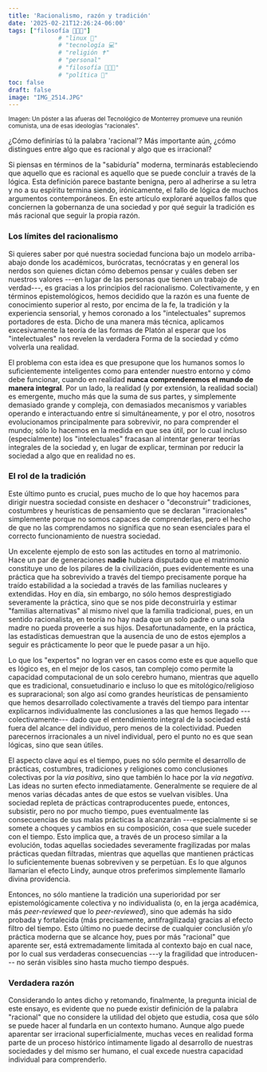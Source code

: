 ```yaml
---
title: 'Racionalismo, razón y tradición'
date: '2025-02-21T12:26:24-06:00'
tags: ["filosofía 👨‍👩‍👦"]
              # "linux 🐧"
              # "tecnología 💻"
              # "religión ✝️"
              # "personal"
              # "filosofía 👨‍👩‍👦"
              # "política 📜"
toc: false
draft: false
image: "IMG_2514.JPG"
---
```

<small>
Imagen: Un póster a las afueras del Tecnológico de Monterrey
promueve una reunión comunista, una de esas ideologías
"racionales".
</small>

¿Cómo definirías tú la palabra 'racional'? Más importante
aún, ¿cómo distingues entre algo que es racional y algo que
es irracional?

Si piensas en términos de la "sabiduría" moderna, terminarás
estableciendo que aquello que es racional es aquello que se
puede concluir a través de la lógica. Esta definición parece
bastante benigna, pero al adherirse a su letra y no a su
espíritu termina siendo, irónicamente, el fallo de lógica de
muchos argumentos contemporáneos. En este artículo exploraré
aquellos fallos que conciernen la gobernanza de una sociedad
y por qué seguir la tradición es más racional que seguir la
propia razón.

### Los límites del racionalismo

Si quieres saber por qué nuestra sociedad funciona bajo un
modelo arriba-abajo donde los académicos, burócratas,
tecnócratas y en general los nerdos son quienes dictan cómo
debemos pensar y cuáles deben ser nuestros valores ---en
lugar de las personas que tienen un trabajo de verdad---, es
gracias a los principios del racionalismo.  Colectivamente,
y en términos epistemológicos, hemos decidido que la razón
es una fuente de conocimiento superior al resto, por encima
de la fe, la tradición y la experiencia sensorial, y hemos
coronado a los "intelectuales" supremos portadores de esta.
Dicho de una manera más técnica, aplicamos excesivamente la
teoría de las formas de Platón al esperar que los
"intelectuales" nos revelen la verdadera Forma de la
sociedad y cómo volverla una realidad.

El problema con esta idea es que presupone que los humanos
somos lo suficientemente inteligentes como para entender
nuestro entorno y cómo debe funcionar, cuando en realidad
**nunca comprenderemos el mundo de manera integral**. Por un
lado, la realidad (y por extensión, la realidad social) es
emergente, mucho más que la suma de sus partes, y
simplemente demasiado grande y compleja, con demasiados
mecanismos y variables operando e interactuando entre sí
simultáneamente, y por el otro, nosotros evolucionamos
principalmente para sobrevivir, no para comprender el mundo;
sólo lo hacemos en la medida en que sea útil, por lo cual
incluso (especialmente) los "intelectuales" fracasan al
intentar generar teorías integrales de la sociedad y, en
lugar de explicar, terminan por reducir la sociedad a algo
que en realidad no es.

### El rol de la tradición

Este último punto es crucial, pues mucho de lo que hoy
hacemos para dirigir nuestra sociedad consiste en deshacer o
"deconstruir" tradiciones, costumbres y heurísticas de
pensamiento que se declaran "irracionales" simplemente
porque no somos capaces de comprenderlas, pero el hecho de
que no las comprendamos no significa que no sean esenciales
para el correcto funcionamiento de nuestra sociedad.

Un excelente ejemplo de esto son las actitudes en torno al
matrimonio. Hace un par de generaciones **nadie** hubiera
disputado que el matrimonio constituye uno de los pilares de
la civilización, pues evidentemente es una práctica que ha
sobrevivido a través del tiempo precisamente porque ha
traído estabilidad a la sociedad a través de las familias
nucleares y extendidas. Hoy en día, sin embargo, no sólo
hemos desprestigiado severamente la práctica, sino que se
nos pide deconstruirla y estimar "familias alternativas" al
mismo nivel que la familia tradicional, pues, en un sentido
racionalista, en teoría no hay nada que un solo padre o una
sola madre no pueda proveerle a sus hijos.
Desafortunadamente, en la práctica, las estadísticas
demuestran que la ausencia de uno de estos ejemplos a seguir
es prácticamente lo peor que le puede pasar a un hijo.

Lo que los "expertos" no logran ver en casos como este es
que aquello que es lógico es, en el mejor de los casos, tan
complejo como permite la capacidad computacional de un solo
cerebro humano, mientras que aquello que es tradicional,
consuetudinario e incluso lo que es mitológico/religioso es
supraracional; son algo así como grandes heurísticas de
pensamiento que hemos desarrollado colectivamente a través
del tiempo para intentar explicarnos individualmente las
conclusiones a las que hemos llegado ---colectivamente---
dado que el entendimiento integral de la sociedad está fuera
del alcance del individuo, pero menos de la colectividad.
Pueden parecernos irracionales a un nivel individual, pero
el punto no es que sean lógicas, sino que sean útiles.

El aspecto clave aquí es el tiempo, pues no sólo permite el
desarrollo de prácticas, costumbres, tradiciones y
religiones como conclusiones colectivas por la *via
positiva*, sino que también lo hace por la *via negativa*.
Las ideas no surten efecto inmediatamente. Generalmente se
requiere de al menos varias décadas antes de que estos se
vuelvan visibles. Una sociedad repleta de prácticas
contraproducentes puede, entonces, subsistir, pero no por
mucho tiempo, pues eventualmente las consecuencias de sus
malas prácticas la alcanzarán ---especialmente si se somete
a choques y cambios en su composición, cosa que suele
suceder con el tiempo. Esto implica que, a través de un
proceso similar a la evolución, todas aquellas sociedades
severamente fragilizadas por malas prácticas quedan
filtradas, mientras que aquellas que mantienen prácticas lo
suficientemente buenas sobreviven y se perpetúan. Es lo que
algunos llamarían el efecto Lindy, aunque otros preferimos
simplemente llamarlo divina providencia.

Entonces, no sólo mantiene la tradición una superioridad por
ser epistemológicamente colectiva y no individualista (o, en
la jerga académica, más *peer-reviewed* que lo
*peer-reviewed*), sino que además ha sido probada y
fortalecida (más precisamente, antifragilizada) gracias al
efecto filtro del tiempo. Esto último no puede decirse de
cualquier conclusión y/o práctica moderna que se alcance
hoy, pues por más "racional" que aparente ser, está
extremadamente limitada al contexto bajo en cual nace, por
lo cual sus verdaderas consecuencias ---y la fragilidad que
introducen--- no serán visibles sino hasta mucho tiempo
después.

### Verdadera razón

Considerando lo antes dicho y retomando, finalmente, la
pregunta inicial de este ensayo, es evidente que no puede
existir definición de la palabra "racional" que no considere
la utilidad del objeto que estudia, cosa que sólo se puede
hacer al fundarla en un contexto humano. Aunque algo puede
aparentar ser irracional superficialmente, muchas veces en
realidad forma parte de un proceso histórico íntimamente
ligado al desarrollo de nuestras sociedades y del mismo ser
humano, el cual excede nuestra capacidad individual para
comprenderlo.


